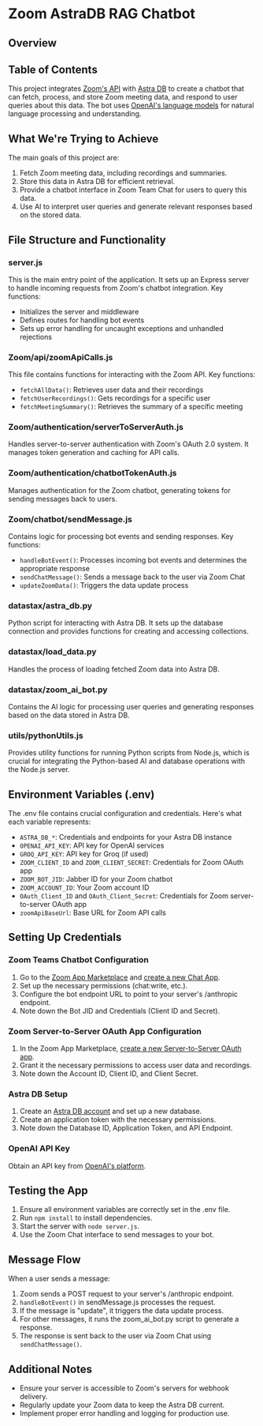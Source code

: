 # Zoom AstraDB RAG Chatbot

## Overview



## Table of Contents

This project integrates [Zoom's API](https://developers.zoom.us/docs/api/) with [Astra DB](https://www.datastax.com/products/datastax-astra) to create a chatbot that can fetch, process, and store Zoom meeting data, and respond to user queries about this data. The bot uses [OpenAI's language models](https://platform.openai.com/docs/models) for natural language processing and understanding.


## What We're Trying to Achieve

The main goals of this project are:

1. Fetch Zoom meeting data, including recordings and summaries.
2. Store this data in Astra DB for efficient retrieval.
3. Provide a chatbot interface in Zoom Team Chat for users to query this data.
4. Use AI to interpret user queries and generate relevant responses based on the stored data.

## File Structure and Functionality

### server.js

This is the main entry point of the application. It sets up an Express server to handle incoming requests from Zoom's chatbot integration. Key functions:

- Initializes the server and middleware
- Defines routes for handling bot events
- Sets up error handling for uncaught exceptions and unhandled rejections

### Zoom/api/zoomApiCalls.js

This file contains functions for interacting with the Zoom API. Key functions:

- `fetchAllData()`: Retrieves user data and their recordings
- `fetchUserRecordings()`: Gets recordings for a specific user
- `fetchMeetingSummary()`: Retrieves the summary of a specific meeting

### Zoom/authentication/serverToServerAuth.js

Handles server-to-server authentication with Zoom's OAuth 2.0 system. It manages token generation and caching for API calls.

### Zoom/authentication/chatbotTokenAuth.js

Manages authentication for the Zoom chatbot, generating tokens for sending messages back to users.

### Zoom/chatbot/sendMessage.js

Contains logic for processing bot events and sending responses. Key functions:

- `handleBotEvent()`: Processes incoming bot events and determines the appropriate response
- `sendChatMessage()`: Sends a message back to the user via Zoom Chat
- `updateZoomData()`: Triggers the data update process

### datastax/astra_db.py

Python script for interacting with Astra DB. It sets up the database connection and provides functions for creating and accessing collections.

### datastax/load_data.py

Handles the process of loading fetched Zoom data into Astra DB.

### datastax/zoom_ai_bot.py

Contains the AI logic for processing user queries and generating responses based on the data stored in Astra DB.

### utils/pythonUtils.js

Provides utility functions for running Python scripts from Node.js, which is crucial for integrating the Python-based AI and database operations with the Node.js server.

## Environment Variables (.env)

The .env file contains crucial configuration and credentials. Here's what each variable represents:

- `ASTRA_DB_*`: Credentials and endpoints for your Astra DB instance
- `OPENAI_API_KEY`: API key for OpenAI services
- `GROQ_API_KEY`: API key for Groq (if used)
- `ZOOM_CLIENT_ID` and `ZOOM_CLIENT_SECRET`: Credentials for Zoom OAuth app
- `ZOOM_BOT_JID`: Jabber ID for your Zoom chatbot
- `ZOOM_ACCOUNT_ID`: Your Zoom account ID
- `OAuth_Client_ID` and `OAuth_Client_Secret`: Credentials for Zoom server-to-server OAuth app
- `zoomApiBaseUrl`: Base URL for Zoom API calls

## Setting Up Credentials

### Zoom Teams Chatbot Configuration

1. Go to the [Zoom App Marketplace](https://marketplace.zoom.us/) and [create a new Chat App](https://developers.zoom.us/docs/team-chat-apps/create/).
2. Set up the necessary permissions (chat:write, etc.).
3. Configure the bot endpoint URL to point to your server's /anthropic endpoint.
4. Note down the Bot JID and Credentials (Client ID and Secret).

### Zoom Server-to-Server OAuth App Configuration

1. In the Zoom App Marketplace, [create a new Server-to-Server OAuth app](https://developers.zoom.us/docs/internal-apps/s2s-oauth/).
2. Grant it the necessary permissions to access user data and recordings.
3. Note down the Account ID, Client ID, and Client Secret.

### Astra DB Setup

1. Create an [Astra DB account](https://astra.datastax.com/) and set up a new database.
2. Create an application token with the necessary permissions.
3. Note down the Database ID, Application Token, and API Endpoint.

### OpenAI API Key

Obtain an API key from [OpenAI's platform](https://platform.openai.com/).

## Testing the App

1. Ensure all environment variables are correctly set in the .env file.
2. Run `npm install` to install dependencies.
3. Start the server with `node server.js`.
4. Use the Zoom Chat interface to send messages to your bot.

## Message Flow

When a user sends a message:

1. Zoom sends a POST request to your server's /anthropic endpoint.
2. `handleBotEvent()` in sendMessage.js processes the request.
3. If the message is "update", it triggers the data update process.
4. For other messages, it runs the zoom_ai_bot.py script to generate a response.
5. The response is sent back to the user via Zoom Chat using `sendChatMessage()`.

## Additional Notes

- Ensure your server is accessible to Zoom's servers for webhook delivery.
- Regularly update your Zoom data to keep the Astra DB current.
- Implement proper error handling and logging for production use.


